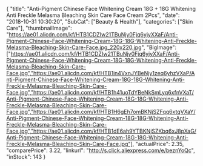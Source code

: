 {
	"title": "Anti-Pigment Chinese Face Whitening Cream 18G + 18G Whitening Anti Freckle Melasma Bleaching Skin Care Face Cream 2Pcs",
	"date": "2018-10-31 10:30:20",
	"SubCat": ["Beauty & Health"],
	"categories": ["Skin Care"],
	"thumbnailImage": "https://ae01.alicdn.com/kf/HTB1CDZIw21TBuNjy0Fjq6yjyXXaF/Anti-Pigment-Chinese-Face-Whitening-Cream-18G-18G-Whitening-Anti-Freckle-Melasma-Bleaching-Skin-Care-Face.jpg_220x220.jpg",
	"BigImage": ["https://ae01.alicdn.com/kf/HTB1CDZIw21TBuNjy0Fjq6yjyXXaF/Anti-Pigment-Chinese-Face-Whitening-Cream-18G-18G-Whitening-Anti-Freckle-Melasma-Bleaching-Skin-Care-Face.jpg","https://ae01.alicdn.com/kf/HTB1in4VxnJYBeNjy1zeq6yhzVXaP/Anti-Pigment-Chinese-Face-Whitening-Cream-18G-18G-Whitening-Anti-Freckle-Melasma-Bleaching-Skin-Care-Face.jpg","https://ae01.alicdn.com/kf/HTB1h41uoTdYBeNkSmLyq6xfnVXaT/Anti-Pigment-Chinese-Face-Whitening-Cream-18G-18G-Whitening-Anti-Freckle-Melasma-Bleaching-Skin-Care-Face.jpg","https://ae01.alicdn.com/kf/HTB1H6gEh7omBKNjSZFqq6xtqVXaY/Anti-Pigment-Chinese-Face-Whitening-Cream-18G-18G-Whitening-Anti-Freckle-Melasma-Bleaching-Skin-Care-Face.jpg","https://ae01.alicdn.com/kf/HTB1dE6ah9YTBKNjSZKbq6xJ8pXaG/Anti-Pigment-Chinese-Face-Whitening-Cream-18G-18G-Whitening-Anti-Freckle-Melasma-Bleaching-Skin-Care-Face.jpg"],
	"actualPrice": 2.35,
	"comparePrice": 3.22,
	"linkurl": "http://s.click.aliexpress.com/e/beznYoQc",
	"inStock": 143
}
